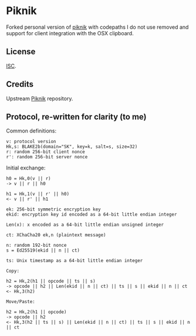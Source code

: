 # Piknik

Forked personal version of [piknik](https://github.com/jedisct1/piknik) with codepaths I do not use removed and support for client integration with the OSX clipboard.

## License

[ISC](https://en.wikipedia.org/wiki/ISC_license).

## Credits

Upstream [Piknik](https://github.com/jedisct1/piknik) repository.

## Protocol, re-written for clarity (to me)

Common definitions:

```text
v: protocol version
Hk,s: BLAKE2b(domain="SK", key=k, salt=s, size=32)
r: random 256-bit client nonce
r': random 256-bit server nonce
```

Initial exchange:

```text
h0 = Hk,0(v || r)
-> v || r || h0

h1 = Hk,1(v || r' || h0)
<- v || r' || h1

```

```text
ek: 256-bit symmetric encryption key
ekid: encryption key id encoded as a 64-bit little endian integer

Len(x): x encoded as a 64-bit little endian unsigned integer

ct: XChaCha20 ek,n (plaintext message)

n: random 192-bit nonce
s = Ed25519(ekid || n || ct)

ts: Unix timestamp as a 64-bit little endian integer

Copy:

h2 = Hk,2(h1 || opcode || ts || s)
-> opcode || h2 || Len(ekid || n || ct) || ts || s || ekid || n || ct
<- Hk,3(h2)

Move/Paste:

h2 = Hk,2(h1 || opcode)
-> opcode || h2
<- Hk,3(h2 || ts || s) || Len(ekid || n || ct) || ts || s || ekid || n || ct
```
